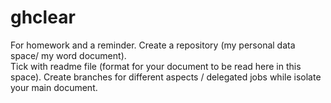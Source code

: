 # ghclear
For homework and a reminder. 
Create a repository (my personal data space/ my word document).  
Tick with readme file (format for your document to be read here in this space).
Create branches for different aspects / delegated jobs while isolate your main document.
